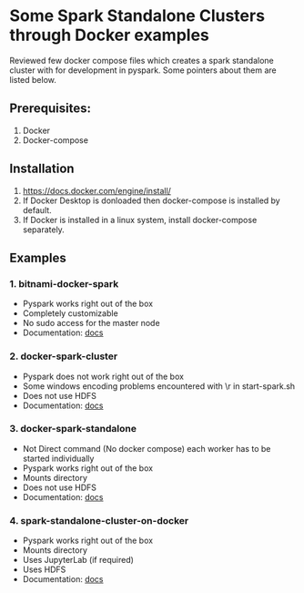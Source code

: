# Some Spark Standalone Clusters through Docker examples

Reviewed few docker compose files which creates a spark standalone cluster with for development in pyspark. Some pointers about them are listed below.


## Prerequisites:
1. Docker 
2. Docker-compose

## Installation
1. https://docs.docker.com/engine/install/
2. If Docker Desktop is donloaded then docker-compose is installed by default.
3. If Docker is installed in a linux system, install docker-compose separately.

## Examples 
### 1. bitnami-docker-spark

- Pyspark works right out of the box
- Completely customizable 
- No sudo access for the master node
- Documentation: [docs](bitnami-docker-spark/README.md)


### 2. docker-spark-cluster

- Pyspark does not work right out of the box
- Some windows encoding problems encountered with \r in start-spark.sh
- Does not use HDFS
- Documentation: [docs](docker-spark-cluster/README.md)


### 3. docker-spark-standalone

- Not Direct command (No docker compose) each worker has to be started individually
- Pyspark works right out of the box
- Mounts directory 
- Does not use HDFS
- Documentation: [docs](docker-spark-standalone/README.md)


### 4. spark-standalone-cluster-on-docker

- Pyspark works right out of the box
- Mounts directory 
- Uses JupyterLab (if required)
- Uses HDFS
- Documentation: [docs](spark-standalone-cluster-on-docker/README.md)